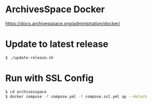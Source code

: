 # ArchivesSpace Docker

https://docs.archivesspace.org/administration/docker/

# Update to latest release
```bash
$ ./update-release.sh
```

# Run with SSL Config
```bash
$ cd archivesspace
$ docker compose -f compose.yml -f compose.ssl.yml up --detach
```